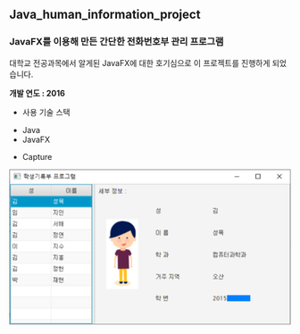 <h2>Java_human_information_project</h2>

<h3>JavaFX를 이용해 만든 간단한 전화번호부 관리 프로그램</h3>
<p>대학교 전공과목에서 알게된 JavaFX에 대한 호기심으로 이 프로젝트를 진행하게 되었습니다.</p>


<p style='font-weight: bold'>개발 연도 : 2016</p>

* 사용 기술 스택 
- Java
- JavaFX

* Capture
<img src="https://github.com/ksm1538/projectImagesRepo/blob/main/Java_human_information_project/main.png" />
